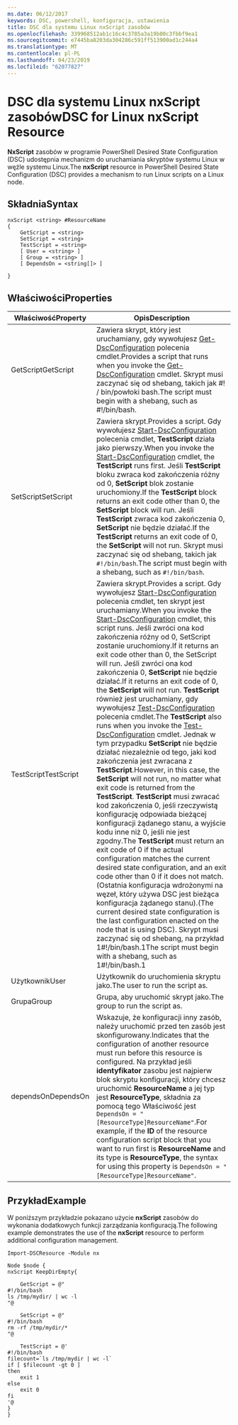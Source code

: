 ```yaml
---
ms.date: 06/12/2017
keywords: DSC, powershell, konfiguracja, ustawienia
title: DSC dla systemu Linux nxScript zasobów
ms.openlocfilehash: 339968512ab1c16c4c3785a3a19b00c3fbbf9ea1
ms.sourcegitcommit: e7445ba8203da304286c591ff513900ad1c244a4
ms.translationtype: MT
ms.contentlocale: pl-PL
ms.lasthandoff: 04/23/2019
ms.locfileid: "62077827"
---
```

# <a name="dsc-for-linux-nxscript-resource"></a><span data-ttu-id="f0270-103">DSC dla systemu Linux nxScript zasobów</span><span class="sxs-lookup"><span data-stu-id="f0270-103">DSC for Linux nxScript Resource</span></span>

<span data-ttu-id="f0270-104">**NxScript** zasobów w programie PowerShell Desired State Configuration (DSC) udostępnia mechanizm do uruchamiania skryptów systemu Linux w węźle systemu Linux.</span><span class="sxs-lookup"><span data-stu-id="f0270-104">The **nxScript** resource in PowerShell Desired State Configuration (DSC) provides a mechanism to run Linux scripts on a Linux node.</span></span>

## <a name="syntax"></a><span data-ttu-id="f0270-105">Składnia</span><span class="sxs-lookup"><span data-stu-id="f0270-105">Syntax</span></span>

```
nxScript <string> #ResourceName
{
    GetScript = <string>
    SetScript = <string>
    TestScript = <string>
    [ User = <string> ]
    [ Group = <string> ]
    [ DependsOn = <string[]> ]

}
```

## <a name="properties"></a><span data-ttu-id="f0270-106">Właściwości</span><span class="sxs-lookup"><span data-stu-id="f0270-106">Properties</span></span>

|  <span data-ttu-id="f0270-107">Właściwość</span><span class="sxs-lookup"><span data-stu-id="f0270-107">Property</span></span> |  <span data-ttu-id="f0270-108">Opis</span><span class="sxs-lookup"><span data-stu-id="f0270-108">Description</span></span> |
|---|---|
| <span data-ttu-id="f0270-109">GetScript</span><span class="sxs-lookup"><span data-stu-id="f0270-109">GetScript</span></span>| <span data-ttu-id="f0270-110">Zawiera skrypt, który jest uruchamiany, gdy wywołujesz [Get-DscConfiguration](https://technet.microsoft.com/en-us/library/dn521625.aspx) polecenia cmdlet.</span><span class="sxs-lookup"><span data-stu-id="f0270-110">Provides a script that runs when you invoke the [Get-DscConfiguration](https://technet.microsoft.com/en-us/library/dn521625.aspx) cmdlet.</span></span> <span data-ttu-id="f0270-111">Skrypt musi zaczynać się od shebang, takich jak #! / bin/powłoki bash.</span><span class="sxs-lookup"><span data-stu-id="f0270-111">The script must begin with a shebang, such as #!/bin/bash.</span></span>|
| <span data-ttu-id="f0270-112">SetScript</span><span class="sxs-lookup"><span data-stu-id="f0270-112">SetScript</span></span>| <span data-ttu-id="f0270-113">Zawiera skrypt.</span><span class="sxs-lookup"><span data-stu-id="f0270-113">Provides a script.</span></span> <span data-ttu-id="f0270-114">Gdy wywołujesz [Start-DscConfiguration](https://technet.microsoft.com/en-us/library/dn521623.aspx) polecenia cmdlet, **TestScript** działa jako pierwszy.</span><span class="sxs-lookup"><span data-stu-id="f0270-114">When you invoke the [Start-DscConfiguration](https://technet.microsoft.com/en-us/library/dn521623.aspx) cmdlet, the **TestScript** runs first.</span></span> <span data-ttu-id="f0270-115">Jeśli **TestScript** bloku zwraca kod zakończenia różny od 0, **SetScript** blok zostanie uruchomiony.</span><span class="sxs-lookup"><span data-stu-id="f0270-115">If the **TestScript** block returns an exit code other than 0, the **SetScript** block will run.</span></span> <span data-ttu-id="f0270-116">Jeśli **TestScript** zwraca kod zakończenia 0, **SetScript** nie będzie działać.</span><span class="sxs-lookup"><span data-stu-id="f0270-116">If the **TestScript** returns an exit code of 0, the **SetScript** will not run.</span></span> <span data-ttu-id="f0270-117">Skrypt musi zaczynać się od shebang, takich jak `#!/bin/bash`.</span><span class="sxs-lookup"><span data-stu-id="f0270-117">The script must begin with a shebang, such as `#!/bin/bash`.</span></span>|
| <span data-ttu-id="f0270-118">TestScript</span><span class="sxs-lookup"><span data-stu-id="f0270-118">TestScript</span></span>| <span data-ttu-id="f0270-119">Zawiera skrypt.</span><span class="sxs-lookup"><span data-stu-id="f0270-119">Provides a script.</span></span> <span data-ttu-id="f0270-120">Gdy wywołujesz [Start-DscConfiguration](https://technet.microsoft.com/en-us/library/dn521623.aspx) polecenia cmdlet, ten skrypt jest uruchamiany.</span><span class="sxs-lookup"><span data-stu-id="f0270-120">When you invoke the [Start-DscConfiguration](https://technet.microsoft.com/en-us/library/dn521623.aspx) cmdlet, this script runs.</span></span> <span data-ttu-id="f0270-121">Jeśli zwróci ona kod zakończenia różny od 0, SetScript zostanie uruchomiony.</span><span class="sxs-lookup"><span data-stu-id="f0270-121">If it returns an exit code other than 0, the SetScript will run.</span></span> <span data-ttu-id="f0270-122">Jeśli zwróci ona kod zakończenia 0, **SetScript** nie będzie działać.</span><span class="sxs-lookup"><span data-stu-id="f0270-122">If it returns an exit code of 0, the **SetScript** will not run.</span></span> <span data-ttu-id="f0270-123">**TestScript** również jest uruchamiany, gdy wywołujesz [Test-DscConfiguration](https://technet.microsoft.com/en-us/library/dn407382.aspx) polecenia cmdlet.</span><span class="sxs-lookup"><span data-stu-id="f0270-123">The **TestScript** also runs when you invoke the [Test-DscConfiguration](https://technet.microsoft.com/en-us/library/dn407382.aspx) cmdlet.</span></span> <span data-ttu-id="f0270-124">Jednak w tym przypadku **SetScript** nie będzie działać niezależnie od tego, jaki kod zakończenia jest zwracana z **TestScript**.</span><span class="sxs-lookup"><span data-stu-id="f0270-124">However, in this case, the **SetScript** will not run, no matter what exit code is returned from the **TestScript**.</span></span> <span data-ttu-id="f0270-125">**TestScript** musi zwracać kod zakończenia 0, jeśli rzeczywistą konfigurację odpowiada bieżącej konfiguracji żądanego stanu, a wyjście kodu inne niż 0, jeśli nie jest zgodny.</span><span class="sxs-lookup"><span data-stu-id="f0270-125">The **TestScript** must return an exit code of 0 if the actual configuration matches the current desired state configuration, and an exit code other than 0 if it does not match.</span></span> <span data-ttu-id="f0270-126">(Ostatnia konfiguracja wdrożonymi na węzeł, który używa DSC jest bieżąca konfiguracja żądanego stanu).</span><span class="sxs-lookup"><span data-stu-id="f0270-126">(The current desired state configuration is the last configuration enacted on the node that is using DSC).</span></span> <span data-ttu-id="f0270-127">Skrypt musi zaczynać się od shebang, na przykład 1#!/bin/bash.1</span><span class="sxs-lookup"><span data-stu-id="f0270-127">The script must begin with a shebang, such as 1#!/bin/bash.1</span></span>|
| <span data-ttu-id="f0270-128">Użytkownik</span><span class="sxs-lookup"><span data-stu-id="f0270-128">User</span></span>| <span data-ttu-id="f0270-129">Użytkownik do uruchomienia skryptu jako.</span><span class="sxs-lookup"><span data-stu-id="f0270-129">The user to run the script as.</span></span>|
| <span data-ttu-id="f0270-130">Grupa</span><span class="sxs-lookup"><span data-stu-id="f0270-130">Group</span></span>| <span data-ttu-id="f0270-131">Grupa, aby uruchomić skrypt jako.</span><span class="sxs-lookup"><span data-stu-id="f0270-131">The group to run the script as.</span></span>|
| <span data-ttu-id="f0270-132">dependsOn</span><span class="sxs-lookup"><span data-stu-id="f0270-132">DependsOn</span></span> | <span data-ttu-id="f0270-133">Wskazuje, że konfiguracji inny zasób, należy uruchomić przed ten zasób jest skonfigurowany.</span><span class="sxs-lookup"><span data-stu-id="f0270-133">Indicates that the configuration of another resource must run before this resource is configured.</span></span> <span data-ttu-id="f0270-134">Na przykład jeśli **identyfikator** zasobu jest najpierw blok skryptu konfiguracji, który chcesz uruchomić **ResourceName** a jej typ jest **ResourceType**, składnia za pomocą tego Właściwość jest `DependsOn = "[ResourceType]ResourceName"`.</span><span class="sxs-lookup"><span data-stu-id="f0270-134">For example, if the **ID** of the resource configuration script block that you want to run first is **ResourceName** and its type is **ResourceType**, the syntax for using this property is `DependsOn = "[ResourceType]ResourceName"`.</span></span>|

## <a name="example"></a><span data-ttu-id="f0270-135">Przykład</span><span class="sxs-lookup"><span data-stu-id="f0270-135">Example</span></span>

<span data-ttu-id="f0270-136">W poniższym przykładzie pokazano użycie **nxScript** zasobów do wykonania dodatkowych funkcji zarządzania konfiguracją.</span><span class="sxs-lookup"><span data-stu-id="f0270-136">The following example demonstrates the use of the **nxScript** resource to perform additional configuration management.</span></span>

```
Import-DSCResource -Module nx

Node $node {
nxScript KeepDirEmpty{

    GetScript = @"
#!/bin/bash
ls /tmp/mydir/ | wc -l
"@

    SetScript = @"
#!/bin/bash
rm -rf /tmp/mydir/*
"@

    TestScript = @'
#!/bin/bash
filecount=`ls /tmp/mydir | wc -l`
if [ $filecount -gt 0 ]
then
    exit 1
else
    exit 0
fi
'@
}
}
```